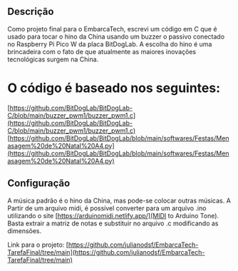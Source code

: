 ## Descrição
Como projeto final para o EmbarcaTech, escrevi um código em C que é usado para tocar 
o hino da China usando um buzzer o passivo conectado no Raspberry Pi Pico W da placa BitDogLab. 
A escolha do hino é uma brincadeira com o fato de que atualmente as maiores inovações tecnológicas surgem na China.

# O código é baseado nos seguintes:

[https://github.com/BitDogLab/BitDogLab-C/blob/main/buzzer_pwm1/buzzer_pwm1.c](https://github.com/BitDogLab/BitDogLab-C/blob/main/buzzer_pwm1/buzzer_pwm1.c)
[https://github.com/BitDogLab/BitDogLab/blob/main/softwares/Festas/Menasagem%20de%20Natal%20A4.py](https://github.com/BitDogLab/BitDogLab/blob/main/softwares/Festas/Menasagem%20de%20Natal%20A4.py)

## Configuração
A música padrão é o hino da China, mas pode-se colocar outras músicas.
A Partir de um arquivo midi, é possível converter para um arquivo .ino utilizando 
o site [https://arduinomidi.netlify.app/](MIDI to Arduino Tone). Basta extrair a matriz de notas e substituir no arquivo .c 
modificando as dimensões.

Link para o projeto: [https://github.com/julianodsf/EmbarcaTech-TarefaFinal/tree/main](https://github.com/julianodsf/EmbarcaTech-TarefaFinal/tree/main)
